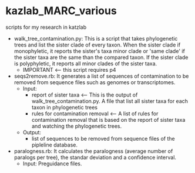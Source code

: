 # kazlab_MARC_various
scripts for my research in katzlab

* walk_tree_contamination.py: This is a script that takes phylogenetic trees and list the sister clade of every taxon. When the sister clade if monophyletic, it reports the sister's taxa minor clade or 'same clade' if the sister taxa are the same than the compared taxon. If the sister clade is polyphyletic, it reports all minor clades of the sister taxa.
	* IMPORTANT <-- this script requires p4
* seqs2remove.rb: It generates a list of sequences of contamination to be removed from sequence files such as genomes or transcriptomes. 
  * Input:
    * report of sister taxa <-- This is the output of walk_tree_contamination.py. A file that list all sister taxa for each taxon in phylogenetic trees
    * rules for contamination removal <-- A list of rules for contamination removal that is based on the report of sister taxa and watching the phylogenetic trees.
  * Output:
    * list of sequences to be removed from sequence files of the pipleline database. 
* paralogness.rb: It calculates the paralogness (average number of paralogs per tree), the standar deviation and a confidence interval.
	* Input: Preguidance files. 
